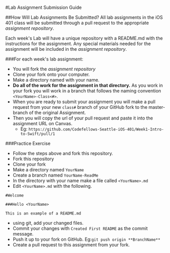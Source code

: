 #Lab Assignment Submission Guide

##How Will Lab Assignments Be Submitted?
All lab assignments in the iOS 401 class will be submitted through a pull request to the appropriate _assignment repository_.  

Each week's Lab will have a unique repository with a README.md with the instructions for the assignment. Any special materials needed for the assignment will be included in the _assignment repository_.  

###For each week's lab assignment:
* You will fork the _assignment repository_
* Clone your fork onto your computer.
* Make a directory named with your name.
* **Do all of the work for the assignment in that directory.** As you work in your fork you will work in a branch that follows the naming convention `<YourName>-Class<#>`.
* When you are ready to submit your assignment you will make a pull request from your new `class#` branch of your GitHub fork to the master-branch of the original Assignment.
* Then you will copy the url of your pull request and paste it into the assignment URL on Canvas.
    * Eg: `https://github.com/Codefellows-Seattle-iOS-401/Week1-Intro-to-Swift/pull/1`

###Practice Exercise
* Follow the steps above and fork this repository.
* Fork this repository
* Clone your fork
* Make a directory named `YourName`
* Create a branch named `YourName-ReadMe`
* In the directory with your name make a file called `<YourName>.md`
* Edit `<YourName>.md` with the following.
```
#Welcome

###Hello <YourName>

This is an example of a README.md
```
* using git, add your changed files.
* Commit your changes with `Created First README` as the commit message.
* Push it up to your fork on GitHub. Eg:`git push origin **BranchName**`
* Create a pull request to this assignment from your fork.
